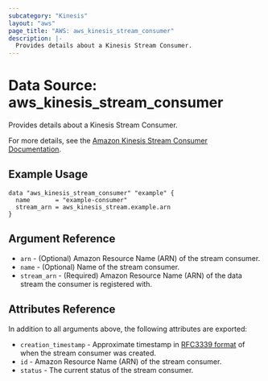 ```yaml
---
subcategory: "Kinesis"
layout: "aws"
page_title: "AWS: aws_kinesis_stream_consumer"
description: |-
  Provides details about a Kinesis Stream Consumer.
---
```


# Data Source: aws_kinesis_stream_consumer

Provides details about a Kinesis Stream Consumer.

For more details, see the [Amazon Kinesis Stream Consumer Documentation][1].

## Example Usage

```hcl
data "aws_kinesis_stream_consumer" "example" {
  name       = "example-consumer"
  stream_arn = aws_kinesis_stream.example.arn
}
```

## Argument Reference

* `arn` - (Optional) Amazon Resource Name (ARN) of the stream consumer.
* `name` - (Optional) Name of the stream consumer.
* `stream_arn` - (Required) Amazon Resource Name (ARN) of the data stream the consumer is registered with.

## Attributes Reference

In addition to all arguments above, the following attributes are exported:

* `creation_timestamp` - Approximate timestamp in [RFC3339 format](https://tools.ietf.org/html/rfc3339#section-5.8) of when the stream consumer was created.
* `id` - Amazon Resource Name (ARN) of the stream consumer.
* `status` - The current status of the stream consumer.

[1]: https://docs.aws.amazon.com/streams/latest/dev/amazon-kinesis-consumers.html
